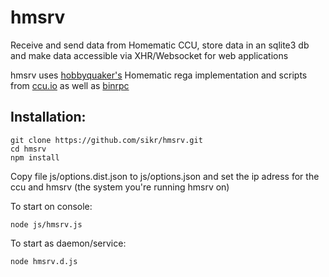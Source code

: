 # hmsrv
Receive and send data from Homematic CCU, store data in an sqlite3 db and make data accessible via XHR/Websocket for web applications

hmsrv uses [hobbyquaker's](https://github.com/hobbyquaker) Homematic rega implementation and scripts from [ccu.io](https://github.com/hobbyquaker/ccu.io) as well as [binrpc](https://github.com/hobbyquaker/binrpc)

## Installation:

```
git clone https://github.com/sikr/hmsrv.git
cd hmsrv
npm install
```

Copy file js/options.dist.json to js/options.json and set the ip adress for the ccu and hmsrv (the system you're running hmsrv on)

To start on console:

    node js/hmsrv.js

To start as daemon/service:

    node hmsrv.d.js
